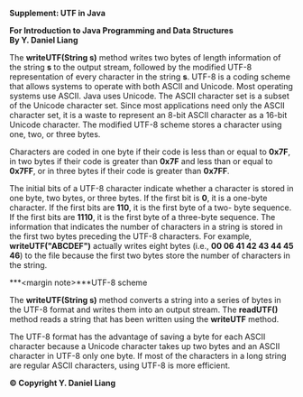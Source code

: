 **Supplement: UTF in Java**

**For Introduction to Java Programming and Data Structures\
By Y. Daniel Liang**

The **writeUTF(String s)** method writes two bytes of length information
of the string **s** to the output stream, followed by the modified UTF-8
representation of every character in the string **s**. UTF-8 is a coding
scheme that allows systems to operate with both ASCII and Unicode. Most
operating systems use ASCII. Java uses Unicode. The ASCII character set
is a subset of the Unicode character set. Since most applications need
only the ASCII character set, it is a waste to represent an 8-bit ASCII
character as a 16-bit Unicode character. The modified UTF-8 scheme
stores a character using one, two, or three bytes.

Characters are coded in one byte if their code is less than or equal to
**0x7F**, in two bytes if their code is greater than **0x7F** and less
than or equal to **0x7FF**, or in three bytes if their code is greater
than **0x7FF**.

The initial bits of a UTF-8 character indicate whether a character is
stored in one byte, two bytes, or three bytes. If the first bit is
**0**, it is a one-byte character. If the first bits are **110**, it is
the first byte of a two- byte sequence. If the first bits are **1110**,
it is the first byte of a three-byte sequence. The information that
indicates the number of characters in a string is stored in the first
two bytes preceding the UTF-8 characters. For example,
**writeUTF(\"ABCDEF\")** actually writes eight bytes (i.e., **00 06 41
42 43 44 45 46**) to the file because the first two bytes store the
number of characters in the string.

***\<margin note\>***UTF-8 scheme

The **writeUTF(String s)** method converts a string into a series of
bytes in the UTF-8 format and writes them into an output stream. The
**readUTF()** method reads a string that has been written using the
**writeUTF** method.

The UTF-8 format has the advantage of saving a byte for each ASCII
character because a Unicode character takes up two bytes and an ASCII
character in UTF-8 only one byte. If most of the characters in a long
string are regular ASCII characters, using UTF-8 is more efficient.

**© Copyright Y. Daniel Liang**
